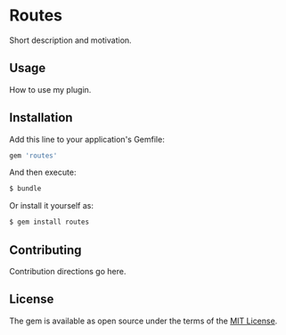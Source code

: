 # Routes
Short description and motivation.

## Usage
How to use my plugin.

## Installation
Add this line to your application's Gemfile:

```ruby
gem 'routes'
```

And then execute:
```bash
$ bundle
```

Or install it yourself as:
```bash
$ gem install routes
```

## Contributing
Contribution directions go here.

## License
The gem is available as open source under the terms of the [MIT License](https://opensource.org/licenses/MIT).
